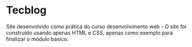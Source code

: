 # Tecblog
Site desenvolvido como prática do curso desenvolvimento web - O site foi construído usando apenas HTML e CSS, apenas como exemplo para finalizar o módulo básico.
